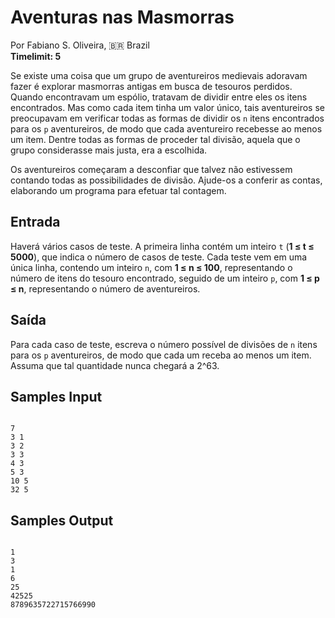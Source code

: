 # Aventuras nas Masmorras

Por Fabiano S. Oliveira, 🇧🇷 Brazil  
**Timelimit: 5**

Se existe uma coisa que um grupo de aventureiros medievais adoravam fazer é explorar masmorras antigas em busca de tesouros perdidos. Quando encontravam um espólio, tratavam de dividir entre eles os itens encontrados. Mas como cada item tinha um valor único, tais aventureiros se preocupavam em verificar todas as formas de dividir os `n` itens encontrados para os `p` aventureiros, de modo que cada aventureiro recebesse ao menos um item. Dentre todas as formas de proceder tal divisão, aquela que o grupo considerasse mais justa, era a escolhida.

Os aventureiros começaram a desconfiar que talvez não estivessem contando todas as possibilidades de divisão. Ajude-os a conferir as contas, elaborando um programa para efetuar tal contagem.

## Entrada

Haverá vários casos de teste. A primeira linha contém um inteiro `t` (**1 ≤ t ≤ 5000**), que indica o número de casos de teste. Cada teste vem em uma única linha, contendo um inteiro `n`, com **1 ≤ n ≤ 100**, representando o número de itens do tesouro encontrado, seguido de um inteiro `p`, com **1 ≤ p ≤ n**, representando o número de aventureiros.

## Saída

Para cada caso de teste, escreva o número possível de divisões de `n` itens para os `p` aventureiros, de modo que cada um receba ao menos um item. Assuma que tal quantidade nunca chegará a 2^63.

## Samples Input

```

7
3 1
3 2
3 3
4 3
5 3
10 5
32 5

```

## Samples Output

```

1
3
1
6
25
42525
8789635722715766990

```